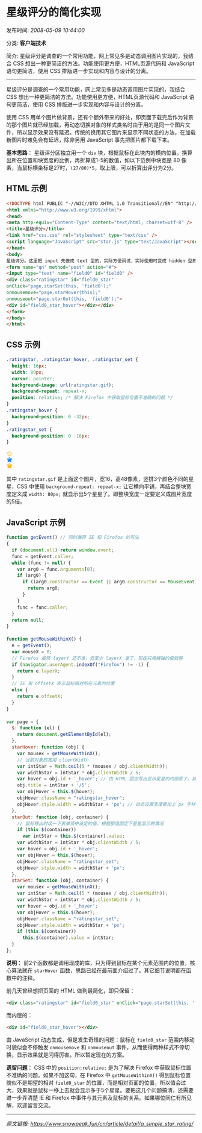 # 星级评分的简化实现

发布时间: *2008-05-09 10:44:00*

分类: __客户端技术__

简介: 星级评分是调查的一个常用功能，网上常见多是动态调用图片实现的，我结合 CSS 想出一种更简洁的方法。功能使用更方便，HTML页源代码和 JavaScript 语句更简洁，使用 CSS 排版进一步实现和内容与设计的分离。

---------

星级评分是调查的一个常用功能，网上常见多是动态调用图片实现的，我结合 CSS 想出一种更简洁的方法。功能使用更方便，HTML页源代码和 JavaScript 语句更简洁，使用 CSS 排版进一步实现和内容与设计的分离。

使用 CSS 用单个图片做背景，还有个额外带来的好处，即页面下载完后作为背景的那个图片就已经加载，再动态切换对象的样式类名时由于用的是同一个图片文件，所以显示效果没有延迟。传统的换用其它图片来显示不同状态的方法，在加载新图片时难免会有延迟，除非另用 JavaScript 事先把图片都下载下来。

**基本思路**：
星级评分区独立用一个 `div` 块，根据鼠标在此块内的横向位置，换算出所在位置和块宽度的比例，再折算成1-5的数值，如以下范例中块宽是 80 像素，当鼠标横坐标是27时，`(27/80)*5`，取上限，可以折算出评分为2分。

## HTML 示例

```html
<!DOCTYPE html PUBLIC "-//W3C//DTD XHTML 1.0 Transitional//EN" "http://www.w3.org/TR/xhtml1/DTD/xhtml1-transitional.dtd">
<html xmlns="http://www.w3.org/1999/xhtml">
<head>
<meta http-equiv="Content-Type" content="text/html; charset=utf-8" />
<title>星级评分</title>
<link href="css.css" rel="stylesheet" type="text/css" />
<script language="JavaScript" src="star.js" type="text/JavaScript"></script>
</head>
<body>
星级评分。这里把 input 先做成 text 型的，实际方便调试，实际使用时变成 hidden 型即可。
<form name="qn" method="post" action="#">
<input type="text" name="field0" id="field0" />
<div class="ratingstar" id="field0_star"
onClick="page.starSet(this, 'field0');"
onmousemove="page.starHover(this);"
onmouseout="page.starOut(this, 'field0');">
<div id="field0_star_hover"></div></div>
</form>
</body>
</html>
```

## CSS 示例

```css
.ratingstar, .ratingstar_hover, .ratingstar_set {
  height: 16px;
  width: 80px;
  cursor: pointer;
  background-image: url(ratingstar.gif);
  background-repeat: repeat-x;
  position: relative; /* 解决 Firefox 中获取鼠标位置不准确的问题 */
}
.ratingstar_hover {
  background-position: 0 -32px;
}
.ratingstar_set {
  background-position: 0 -16px;
}
```

![ratingstar.gif](../assets/img/20080509_a_simple_01.gif)

其中 `ratingstar.gif` 是上面这个图片，宽16，高48像素，竖排3个颜色不同的星星，CSS 中使用 `background-repeat: repeat-x;` 让它横向平铺，再结合整块宽度定义成 `width: 80px;` 就显示出5个星星了。即整块宽度一定要定义成图片宽度的5倍。

## JavaScript 示例

```javascript
function getEvent() // 同时兼容 IE 和 Firefox 的写法
{
  if (document.all) return window.event;
  func = getEvent.caller;
  while (func != null) {
    var arg0 = func.arguments[0];
    if (arg0) {
      if ((arg0.constructor == Event || arg0.constructor == MouseEvent) || (typeof(arg0) == "object" && arg0.preventDefault && arg0.stopPropagation)) {
        return arg0;
      }
    }
    func = func.caller;
  }
  return null;
}

function getMouseWithinX() {
  e = getEvent();
  var mouseX = 0;
  // Firefox 虽然 layerY 还不准，但至少 layerX 准了，现在只用横轴的值就够
  if (navigator.userAgent.indexOf("Firefox") != -1) {
    return e.layerX;
  }
  // IE 用 offsetX 表示鼠标相对所在元素的位置
  else {
    return e.offsetX;
  }
}

var page = {
  $: function (el) {
    return document.getElementById(el);
  },
  starHover: function (obj) {
    var mousex = getMouseWithinX();
    // 当前对象的宽用 clientWidth
    var intStar = Math.ceil(5 * (mousex / obj.clientWidth));
    var widthStar = intStar * obj.clientWidth / 5;
    var hover = obj.id + '_hover'; // 由 HTML 固定写出显示星星的内部层了，其名字是外部层 id 加 _hover
    obj.title = intStar + '/5';
    var objHover = this.$(hover);
    objHover.className = "ratingstar_hover";
    objHover.style.width = widthStar + 'px'; // 动态设置宽度要加上 px 字样！
  },
  starOut: function (obj, container) {
    // 鼠标移出时读一下表单项中设定的值，根据那值固定下星星显示的情况
    if (this.$(container))
      var intStar = this.$(container).value;
    var widthStar = intStar * obj.clientWidth / 5;
    var hover = obj.id + '_hover';
    var objHover = this.$(hover);
    objHover.className = "ratingstar_set";
    objHover.style.width = widthStar + 'px';
  },
  starSet: function (obj, container) {
    var mousex = getMouseWithinX();
    var intStar = Math.ceil(5 * (mousex / obj.clientWidth));
    var widthStar = intStar * obj.clientWidth / 5;
    var hover = obj.id + '_hover';
    var objHover = this.$(hover);
    objHover.className = "ratingstar_set";
    objHover.style.width = widthStar + 'px';
    if (this.$(container))
      this.$(container).value = intStar;
  }
};
```

**说明**：
前2个函数都是调用现成的库，只为得到鼠标在某个元素范围内的位置，核心算法就在 `starHover` 函数，思路已经在最前面介绍过了。其它细节说明都在函数中的注释。

前几天曾经想把页面的 HTML 做到最简化，即只保留：

```html
<div class="ratingstar" id="field0_star" onClick="page.starSet(this, 'field0');" onmousemove="page.starHover(this);" onmouseout="page.starOut(this, 'field0');"></div>
```

而内层的：

```html
<div id="field0_star_hover"></div>
```

由 JavaScript 动态生成，但是发生奇怪的问题：鼠标在 `field0_star` 范围内移动时貌似会不停触发 `onmousemove` 和 `onmouseout` 事件，从而使得两种样式不停切换，显示效果就是闪得厉害。所以暂定现在的方案。

**遗留问题**：
CSS 中的 `position:relative;` 是为了解决 Firefox 中获取鼠标位置不准确的问题。如果不加这句，在 Firefox 中 `getMouseWithinX()` 得到鼠标位置貌似不是期望的相对 `field0_star` 的位置，而是相对页面的位置，所以值会过大，效果就是鼠标一移上去就会显示多于5个星星。要把这几个问题搞清，还需要进一步弄清楚 IE 和 Firefox 中事件与其元素及鼠标的关系。如果哪位同仁有所见解，欢迎留言交流。

---
*原文链接: https://www.snowpeak.fun/cn/article/detail/a_simple_star_rating/*
